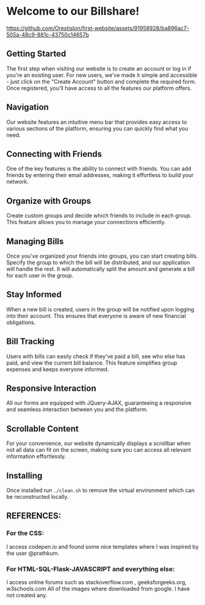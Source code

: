 # Welcome to our Billshare!


https://github.com/OrestisIon/first-website/assets/91958928/ba896ac7-505a-48c9-881c-43750c14657b




## Getting Started
The first step when visiting our website is to create an account or log in if you're an existing user. For new users, we've made it simple and accessible - just click on the "Create Account" button and complete the required form. Once registered, you'll have access to all the features our platform offers.

## Navigation
Our website features an intuitive menu bar that provides easy access to various sections of the platform, ensuring you can quickly find what you need.

## Connecting with Friends
One of the key features is the ability to connect with friends. You can add friends by entering their email addresses, making it effortless to build your network.

## Organize with Groups
Create custom groups and decide which friends to include in each group. This feature allows you to manage your connections efficiently.

## Managing Bills
Once you've organized your friends into groups, you can start creating bills. Specify the group to which the bill will be distributed, and our application will handle the rest. It will automatically split the amount and generate a bill for each user in the group.

## Stay Informed
When a new bill is created, users in the group will be notified upon logging into their account. This ensures that everyone is aware of new financial obligations.

## Bill Tracking
Users with bills can easily check if they've paid a bill, see who else has paid, and view the current bill balance. This feature simplifies group expenses and keeps everyone informed.

## Responsive Interaction
All our forms are equipped with JQuery-AJAX, guaranteeing a responsive and seamless interaction between you and the platform.

## Scrollable Content
For your convenience, our website dynamically displays a scrollbar when not all data can fit on the screen, making sure you can access all relevant information effortlessly.

## Installing
Once installed run `./clean.sh` to remove the virtual environment which can be reconstructed locally.




## REFERENCES:

### For the CSS:
I access codepen.io and found some nice templates where I was inspired by the user @prathkum. 

### For HTML-SQL-Flask-JAVASCRIPT and everything else:
I access online forums such as stackoverflow.com , geeksforgeeks.org, w3schools.com
All of the images where downloaded from google. I have not created any.
